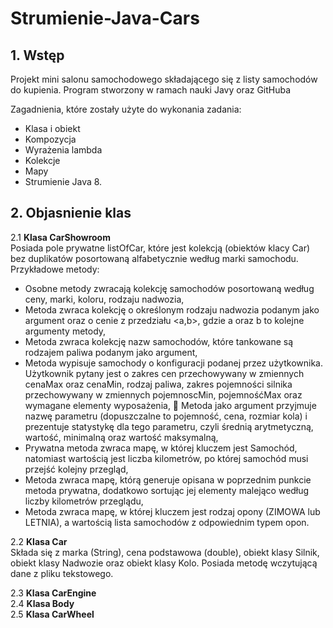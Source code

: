 # Strumienie-Java-Cars

## 1. Wstęp
Projekt mini salonu samochodowego składającego się z listy samochodów do kupienia. Program stworzony w ramach nauki Javy oraz GitHuba

Zagadnienia, które zostały użyte do wykonania zadania:
* Klasa i obiekt
* Kompozycja
* Wyrażenia lambda
* Kolekcje
* Mapy
* Strumienie Java 8.

## 2. Objasnienie klas

  2.1 **Klasa CarShowroom**  
Posiada pole prywatne listOfCar, które jest kolekcją (obiektów klacy Car) bez duplikatów posortowaną alfabetycznie
według marki samochodu. Przykładowe metody:
* Osobne metody zwracają kolekcję samochodów posortowaną według ceny, marki, koloru, rodzaju nadwozia,
* Metoda zwraca kolekcję o określonym rodzaju nadwozia podanym jako argument oraz o cenie z przedziału <a,b>,
gdzie a oraz b to kolejne argumenty metody,
* Metoda zwraca kolekcję nazw samochodów, które tankowane są 
rodzajem paliwa podanym jako argument,
* Metoda wypisuje samochody o konfiguracji podanej przez użytkownika. Użytkownik pytany jest o zakres cen przechowywany 
w zmiennych cenaMax oraz cenaMin, rodzaj paliwa, zakres pojemności silnika przechowywany w zmiennych pojemnoscMin, 
pojemnośćMax oraz wymagane elementy wyposażenia,  Metoda jako argument przyjmuje nazwę parametru (dopuszczalne to pojemność,
cena, rozmiar kola) i prezentuje statystykę dla tego parametru, czyli średnią arytmetyczną, wartość, minimalną oraz wartość maksymalną, 
* Prywatna metoda zwraca mapę, w której kluczem jest Samochód, natomiast wartością jest liczba kilometrów, po której samochód
musi przejść kolejny przegląd, 
* Metoda zwraca mapę, którą generuje opisana w poprzednim punkcie metoda prywatna, dodatkowo sortując jej elementy malejąco 
według liczby kilometrów przeglądu,
* Metoda zwraca mapę, w której kluczem jest rodzaj opony (ZIMOWA lub LETNIA), a wartością lista samochodów z odpowiednim typem opon.

2.2 **Klasa Car**  
Składa się z marka (String), cena podstawowa (double), obiekt klasy Silnik, obiekt klasy Nadwozie oraz obiekt 
klasy Kolo. Posiada metodę wczytującą dane z pliku tekstowego.

2.3 **Klasa CarEngine**  
2.4 **Klasa Body**  
2.5 **Klasa CarWheel**  

